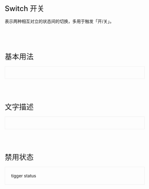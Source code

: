 <div class="page-switch-item">
    <div>
        <h1>Switch 开关</h1>
        <p>表示两种相互对立的状态间的切换，多用于触发「开/关」。</p>
    </div>
</div>
<div class="page-switch-item">
    <div>
        <h1>基本用法</h1>
    </div>
    <div class="page-switch-item-content">
        <fox-switch v-model="value1" @change="handleWitch"></fox-switch>
    </div>
</div>
<div class="page-switch-item">
    <div>
        <h1>文字描述</h1>
    </div>
    <div class="page-switch-item-content">
        <fox-switch active-text="开启" inactive-text="关闭" :width="56"></fox-switch>
    </div>
</div>
<div class="page-switch-item">
    <div>
        <h1>禁用状态</h1>
    </div>
    <div class="page-switch-item-content">
        <fox-switch :disabled="status"></fox-switch>
        <fox-button @click="changeStatus">tigger status</fox-button>
    </div>
</div>

<script>
export default {
    data(){
        return {
            value1: true,
            status: true
        }
    },
    methods: {
        handleWitch(val){
            console.log(val);
            console.log(this.value1)
        },
        changeStatus(){
            this.status = !this.status;
        },
        cancel1(){
            this.value = false;
        }
    }
}
</script>

<style>
.page-switch-item{
    padding: 20px;
}
h1{
    font-weight: 500;
    font-size: 1.7em;
}
.page-switch-item-content{
    padding: 20px;
    border: 1px solid #eeeeee;
}
.progress-item+.progress-item{
    margin-top: 20px;
}
</style>
